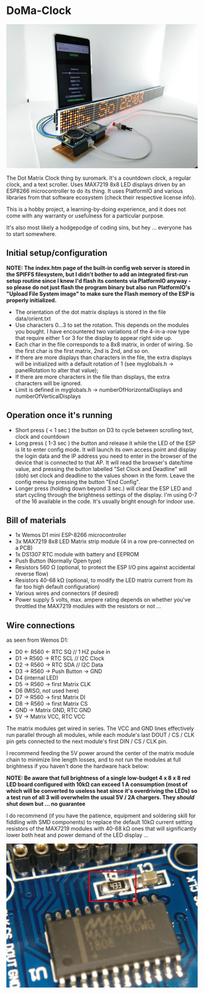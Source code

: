 # DoMa-Clock

![Clock without enclosure](/docs/img/2019-10-06_215001_IMG_web.jpg)

The Dot Matrix Clock thing by suromark. It's a countdown clock, a regular clock, and a text scroller. Uses MAX7219 8x8 LED displays driven by an ESP8266 microcontroller to do its thing. It uses PlatformIO and various libraries from that software ecosystem (check their respective license info).

This is a hobby project, a learning-by-doing experience, and it does not come with any warranty or usefulness for a particular purpose.

It's also most likely a hodgepodge of coding sins, but hey ... everyone has to start somewhere.

## Initial setup/configuration

**NOTE: The index.htm page of the built-in config web server is stored in the SPIFFS filesystem, but I didn't bother to add an integrated first-run setup routine since I knew I'd flash its contents via PlatformIO anyway - so please do not just flash the program binary but also run PlatformIO's "Upload File System image" to make sure the Flash memory of the ESP is properly initialized.**

- The orientation of the dot matrix displays is stored in the file data/orient.txt
- Use characters 0...3 to set the rotation. This depends on the modules you bought. I have encountered two variations of the 4-in-a-row type that require either 1 or 3 for the display to appear right side up.
- Each char in the file corresponds to a 8x8 matrix, in order of wiring. So the first char is the first matrix, 2nd is 2nd, and so on. 
- If there are more displays than characters in the file, the extra displays will be initialized with a default rotation of 1 (see myglobals.h -> panelRotation to alter that value);
- If there are more characters in the file than displays, the extra characters will be ignored.
- Limit is defined in myglobals.h -> numberOfHorizontalDisplays and numberOfVerticalDisplays

## Operation once it's running

- Short press ( < 1 sec ) the button on D3 to cycle between scrolling text, clock and countdown
- Long press ( 1-3 sec ) the button and release it while the LED of the ESP is lit to enter config mode. It will launch its own access point and display the login data and the IP address you need to enter in the browser of the device that is connected to that AP. It will read the browser's date/time value, and pressing the button labelled "Set Clock and Deadline" will (doh) set clock and deadline to the values shown in the form. Leave the config menu by pressing the button "End Config".
- Longer press (holding down beyond 3 sec.) will clear the ESP LED and start cycling through the brightness settings of the display. I'm using 0-7 of the 16 available in the code. It's usually bright enough for indoor use.


## Bill of materials

- 1x Wemos D1 mini ESP-8266 microcontroller
- 3x MAX7219 8x8 LED Matrix strip module (4 in a row pre-connected on a PCB)
- 1x DS1307 RTC module with battery and EEPROM
- Push Button (Normally Open type)
- Resistors 560 Ω (optional, to protect the ESP I/O pins against accidental reverse flow)
- Resistors 40-68 kΩ (optional, to modify the LED matrix current from its far too high default configuration)
- Various wires and connectors (if desired)
- Power supply 5 volts, max. ampere rating depends on whether you've throttled the MAX7219 modules with the resistors or not ...  

## Wire connections

as seen from Wemos D1:

- D0 <- R560 <- RTC SQ // 1 HZ pulse in
- D1 -> R560 -> RTC SCL // I2C Clock
- D2 -> R560 -> RTC SDA // I2C Data
- D3 -> R560 -> Push Button -> GND
- D4 (internal LED)
- D5 -> R560 -> first Matrix CLK
- D6 (MISO, not used here)
- D7 -> R560 -> first Matrix DI
- D8 -> R560 -> first Matrix CS
- GND -> Matrix GND, RTC GND
- 5V -> Matrix VCC, RTC VCC

The matrix modules get wired in series. The VCC and GND lines effectively run parallel through all modules, while each module's last DOUT / CS / CLK pin gets connected to the next module's first DIN / CS / CLK pin.

I recommend feeding the 5V power around the center of the matrix module chain to minimize line length losses, and to not run the modules at full brightness if you haven't done the hardware hack below:

**NOTE: Be aware that full brightness of a single low-budget 4 x 8 x 8 red LED board configured with 10kΩ can exceed 1 A consumption (most of which will be converted to useless heat since it's overdriving the LEDs) so a test run of all 3 will overwhelm the usual 5V / 2A chargers. They *should* shut down but ... no guarantee**

I do recommend (if you have the patience, equipment and soldering skill for fiddling with SMD components) to replace the default 10kΩ current setting resistors of the MAX7219 modules with 40-68 kΩ ones that will significantly lower both heat and power demand of the LED display ...

![Replaced resistor](/docs/img/2019-09-29_181650_IMG_web.jpg)